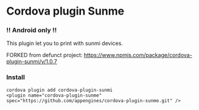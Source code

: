 # Cordova plugin Sunme

### !! Android only !!

This plugin let you to print with sunmi devices.


FORKED from defunct project: https://www.npmjs.com/package/cordova-plugin-sunmi/v/1.0.7

### Install
```
cordova plugin add cordova-plugin-sunmi
<plugin name="cordova-plugin-sunme" spec="https://github.com/appengines/cordova-plugin-sunme.git" />

```

